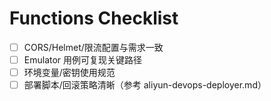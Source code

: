 # Functions Checklist
- [ ] CORS/Helmet/限流配置与需求一致
- [ ] Emulator 用例可复现关键路径
- [ ] 环境变量/密钥使用规范
- [ ] 部署脚本/回滚策略清晰（参考 aliyun-devops-deployer.md）